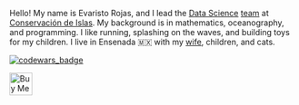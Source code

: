 Hello!
My name is Evaristo Rojas, and I lead the [Data Science](https://islas.dev)
[team](https://github.com/orgs/IslasGECI/people) at [Conservación de Islas](https://islas.org.mx).
My background is in mathematics, oceanography, and programming.
I like running, splashing on the waves, and building toys for my children.
I live in Ensenada 🇲🇽 with my [wife](http://mactavishediting.com/), children, and cats.

[![codewars_badge](https://www.codewars.com/users/devarops/badges/micro)](https://www.codewars.com/users/devarops)

<a href="https://www.buymeacoffee.com/devarops" target="_blank"><img src="https://cdn.buymeacoffee.com/buttons/v2/default-yellow.png" alt="Buy Me A Coffee" style="height: 40px !important;" ></a>
